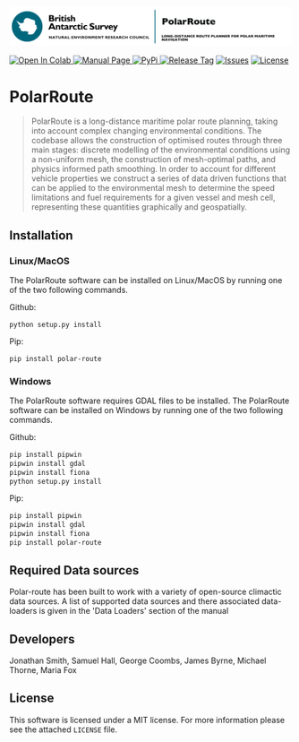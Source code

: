 ![](logo.jpg)

<a href="https://colab.research.google.com/drive/12D-CN10X7xAcXn_df0zNLHtdiiXxZVkz?usp=sharing"><img src="https://colab.research.google.com/assets/colab-badge.svg" alt="Open In Colab" alt="Colab">
<a href="https://antarctica.github.io/PolarRoute/"><img src="https://img.shields.io/badge/Manual%20-github.io%2FPolarRoute%2F-red" alt="Manual Page">
<a href="https://pypi.org/project/polar-route/"><img src="https://img.shields.io/pypi/v/polar-route" alt="PyPi">
<a href="https://github.com/antarctica/PolarRoute/tags"><img src="https://img.shields.io/github/v/tag/antarctica/PolarRoute" alt="Release Tag"></a>
<a href="https://github.com/antarctica/PolarRoute/issues"><img src="https://img.shields.io/github/issues/antarctica/PolarRoute" alt="Issues"></a>
<a href="https://github.com/antarctica/PolarRoute/blob/main/LICENSE"><img src="https://img.shields.io/github/license/antarctica/PolarRoute" alt="License"></a>

# PolarRoute
> PolarRoute is a long-distance maritime polar route planning, taking into account complex changing environmental conditions. The codebase allows the construction of optimised routes through three main stages: discrete modelling of the environmental conditions using a non-uniform mesh, the construction of mesh-optimal paths, and physics informed path smoothing. In order to account for different vehicle properties we construct a series of data driven functions that can be applied to the environmental mesh to determine the speed limitations and fuel requirements for a given vessel and mesh cell, representing these quantities graphically and geospatially.



## Installation
### Linux/MacOS
 The PolarRoute software can be installed on Linux/MacOS by running one of the two following commands.

 Github:
 ```
 python setup.py install
 ```

 Pip: 
 ```
 pip install polar-route
 ```

 ### Windows
 The PolarRoute software requires GDAL files to be installed. The PolarRoute software can be installed on Windows by running one of the two following commands.

 Github:
 ```
 pip install pipwin
 pipwin install gdal
 pipwin install fiona
 python setup.py install
 ```

 Pip: 
 ```
 pip install pipwin
 pipwin install gdal
 pipwin install fiona
 pip install polar-route
 ```

## Required Data sources
Polar-route has been built to work with a variety of open-source climactic data sources. 
A list of supported data sources and there associated data-loaders is given in the 
'Data Loaders' section of the manual

## Developers
Jonathan Smith, Samuel Hall, George Coombs, James Byrne,  Michael Thorne, Maria Fox

## License
This software is licensed under a MIT license. For more information please see the attached  ``LICENSE`` file.

[version]: https://img.shields.io/PolarRoute/v/datadog-metrics.svg?style=flat-square
[downloads]: https://img.shields.io/PolarRoute/dm/datadog-metrics.svg?style=flat-square

